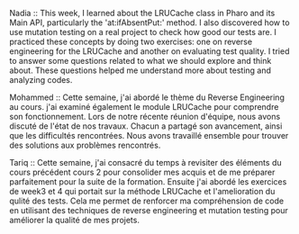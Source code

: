 Nadia ::
This week, I learned about the LRUCache class in Pharo and its Main API, particularly the 'at:ifAbsentPut:' method. I also discovered how to use mutation testing on a real project to check how good our tests are. I practiced these concepts by doing two exercises: one on reverse engineering for the LRUCache and another on evaluating test quality.
I tried to answer some questions related to what we should explore and think about. These questions helped me understand more about testing and analyzing codes.


Mohammed ::
Cette semaine, j'ai abordé le thème du Reverse Engineering au cours. j'ai examiné également le module LRUCache pour comprendre son fonctionnement.
Lors de notre récente réunion d'équipe, nous avons discuté de l'état de nos travaux. Chacun a partagé son avancement, ainsi que les difficultés rencontrées. Nous avons travaillé ensemble pour trouver des solutions aux problèmes rencontrés.


Tariq ::
Cette semaine, j'ai consacré du temps à revisiter des éléments du cours précédent cours 2 pour consolider mes acquis et de me préparer parfaitement pour la suite de la formation. Ensuite j'ai abordé les exercices de week3 et 4 qui portait sur la méthode LRUCache et l'amelioration du qulité des tests. 
Cela me permet de renforcer ma compréhension de code en utilisant des techniques de reverse engineering et mutation testing pour améliorer la qualité de mes projets.